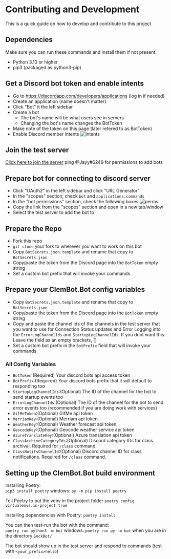 Contributing and Development
============================
This is a quick guide on how to develop and contribute to this project

## Dependencies
Make sure you can run these commands and install them if not present.
* Python 3.10 or higher
* pip3 (packaged as python3-pip)


## Get a Discord bot token and enable intents
* Go to https://discordapp.com/developers/applications (log in if needed)
* Create an application (name doesn't matter)
* Click "Bot" it the left sidebar
* Create a bot
  * The bot's name will be what users see in servers
  * Changing the bot's name changes the BotToken
* Make note of the token on this page (later refered to as BotToken)
* Enable Discord member intents ![Intents](https://i.postimg.cc/hhWy9N7W/Screen-Shot-2020-11-06-at-10-30-25-AM.png)


## Join the test server
[Click here to join the server](https://discord.gg/FACu8k4)
ping @Jayy#6249 for permissions to add bots


## Prepare bot for connecting to discord server
* Click "OAuth2" in the left sidebar and click "URL Generator"
* In the "scopes" section, check `bot` and `applications.commands`
* In the "bot permissions" section, check the following boxes ![perms](https://i.imgur.com/7zTDDkN.png)
* Copy the link from the "scopes" section and open in a new tab/window
* Select the test server to add the bot to

## Prepare the Repo
* Fork this repo
* `git clone` your fork to wherever you want to work on this bot
* Copy `BotSecrets.json.template` and rename that copy to `BotSecrets.json`
* Copy/paste the token from the Discord page into the `BotToken` empty string
* Set a custom bot prefix that will invoke your commands 

## Prepare your ClemBot.Bot config variables
* Copy `BotSecrets.json.template` and rename that copy to `BotSecrets.json`
* Copy/paste the token from the Discord page into the `BotToken` empty string
* Copy and paste the channel Ids of the channels in the test server that you want to use for Connection Status updates and Error Logging into the `ErrorLogChannelIds` and `StartupLogChannelIds`. If you dont want this. Leave the field as an empty brackets, []
* Set a custom bot prefix in the `BotPrefix` field that will invoke your commands 

### All Config Variables

* `BotToken`:(Required) Your discord bots api access token
* `BotPrefix`:(Required) Your discord bots prefix that it will default to responding too
* `StartupLogChannelIds`:(Optional) The ID of the channel for the bot to send startup events too
* `ErrorLogChannelIds`:(Optional) The ID of the channel for the bot to send error events too (recommended if you are doing work with services)
* `GifMeToken`:(Optional) GifMe api token
* `MerriamKey`:(Optional) Merriam api token
* `WeatherKey`:(Optional) Weather forecast api token
* `GeocodeKey`:(Optional) Geocode weather service api token
* `AzureTranslateKey`:(Optional) Azure translation api token
* `ClassArchiveCategoryIds`:(Optional) Discord category IDs for class archival. Required for `/class` command.
* `ClassNotifsChannelId`:(Optional) Discord channel ID for class notifications. Required for `/class` command.

## Setting up the ClemBot.Bot build environment
Installing Poetry:  
`pip3 install poetry` windows: `py -m pip install poetry`

Tell Poetry to put the venv in the project folder
`poetry config virtualenvs.in-project true`

Installing dependencies with Poetry:
`poetry install`

You can then test-run the bot with the command:  
`poetry run python3 -m bot`  windows: `poetry run py -m bot`
when you are in the directory `SockBot/`

The bot should show up in the test server and respond to commands (test with `<your_prefix>hello`)
